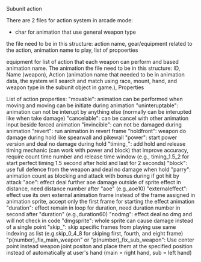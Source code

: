 Subunit action

There are 2 files for action system in arcade mode: 

- char for animation that use general weapon type

the file need to be in this structure:
action name, gear/equipment related to the action, animation name to play, list of propoerties 

equipment for list of action that each weapon can perform and based animation name. The animation 
the file need to be in this structure:
ID, Name (weapon), Action (animation name that needed to be in animation data, the system will search and match using race, mount, hand, and weapon type in the subunit object in game.), Properties


List of action properties:
"movable": animation can be performed when moving and moving can be initiate during animation
"uninteruptable": animation can not be interupt by anything else (normally can be interupted like when take damage)
"cancelable": can be cancel with other animation input beside forced animation
"invincible": can not be damaged during animation
"revert": run animation in revert frame
"holdfront": weapon do damage during hold like spearwall and pikewall
"power": start power version and deal no damage during hold
"timing_": add hold and release timing mechanic (can work with power and block) that improve accuracy, require count time number and release time window (e.g., timing_1.5_2 for start perfect timing 1.5 second after hold and last for 2 seconds) 
"block": use full defence from the weapon and deal no damage when hold
"parry": animation count as blocking and attack with bonus during if got hit by attack
"aoe": effect deal further aoe damage outside of sprite effect in distance, need distance number after "aoe" (e.g.,aoe10)
"externaleffect": effect use its own external animation frame instead of the frame assigned in animation sprite, accept only the first frame for starting the effect animation 
"duration": effect remain in loop for duration, need duration number in second after "duration" (e.g.,duration60)
"nodmg": effect deal no dmg and will not check in code
"dmgsprite": whole sprite can cause damage instead of a single point
"skip_": skip specific frames from playing use same indexing as list (e.g.skip_0_4_8 for skiping first, fourth, and eight frame)
"p(number)_fix_main_weapon" or "p(number)_fix_sub_weapon": Use center point instead weapon joint positon and place them at the specified position instead of automatically at user's hand (main = right hand, sub = left hand)